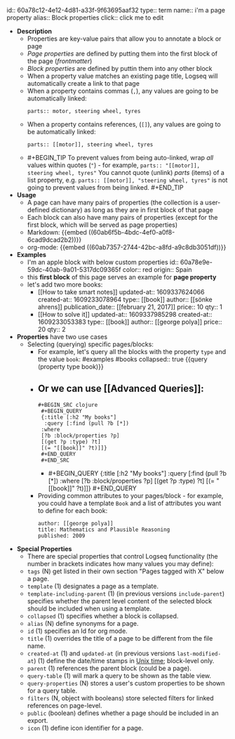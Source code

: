 id:: 60a78c12-4e12-4d81-a33f-9f63695aaf32
type:: term
name:: i'm a page property
alias:: Block properties
click:: click me to edit

- **Description**
	- Properties are key-value pairs that allow you to annotate a block or page
	- _Page properties_ are defined by putting them into the first block of the page (_frontmatter_)
	- _Block properties_ are defined by puttin them into any other block
	- When a property value matches an existing page title, Logseq will automatically create a link to that page
	- When a property contains commas (`,`), any values are going to be automatically linked:
	  ```
	  parts:: motor, steering wheel, tyres
	  ```
	- When a property contains references, (`[]`), any values are going to be automatically linked:
	  ```
	  parts:: [[motor]], steering wheel, tyres
	  ```
	-
	  #+BEGIN_TIP
	  To prevent values from being auto-linked, wrap _all_ values within quotes (`"`) - for example, `parts:: "[[motor]], steering wheel, tyres"`
	  You cannot quote (unlink) _parts_ (items) of a list property, e.g. `parts:: [[motor]], "steering wheel, tyres"` is not going to prevent values from being linked.
	  #+END_TIP
- **Usage**
	- A page can have many pairs of properties (the collection is a user-defined dictionary) as long as they are in first block of that page
	- Each block can also have many pairs of properties (except for the first block, which will be served as page properties)
	- Markdown:
	  {{embed ((60ab6f5b-4bdc-4ef0-a0f8-6cad9dcad2b2))}}
	- org-mode:
	  {{embed ((60ab7357-2744-42bc-a8fd-a9c8db3051df))}}
- **Examples**
	- I'm an apple block with below custom properties
	  id:: 60a78e9e-59dc-40ab-9a01-5317dc09365f
	  color:: red
	  origin:: Spain
	- this **first block** of this page serves an example for **page property**
	- let's add two more books:
		- [[How to take smart notes]]
		  updated-at:: 1609337624066
		  created-at:: 1609233078964
		  type:: [[book]]
		  author:: [[sönke ahrens]]
		  publication_date:: [[february 21, 2017]]
		  price:: 10
		  qty:: 1
		- [[How to solve it]]
		  updated-at:: 1609337985298
		  created-at:: 1609233053383
		  type:: [[book]]
		  author:: [[george polya]]
		  price:: 20
		  qty:: 2
- **Properties** have two use cases
	- Selecting (querying) specific pages/blocks:
		- For example, let's query all the blocks with the property `type` and the value `book`: #examples #books
		  collapsed:: true
		  {{query (property type book)}}
		- Or we can use [[Advanced Queries]]:
			-
			  #+BEGIN_SRC clojure
			   #+BEGIN_QUERY
			   {:title [:h2 "My books"]
			    :query [:find (pull ?b [*])
			   :where
			   [?b :block/properties ?p]
			   [(get ?p :type) ?t]
			   [(= "[[book]]" ?t)]]}
			   #+END_QUERY
			   #+END_SRC
			-
			  #+BEGIN_QUERY
			  {:title [:h2 "My books"]
			   :query [:find (pull ?b [*])
			  :where
			  [?b :block/properties ?p]
			  [(get ?p :type) ?t]
			  [(= "[[book]]" ?t)]]}
			  #+END_QUERY
		- Providing common attributes to your pages/block - for example, you could have a template `Book` and a list of attributes you want to define for each book:
		  ```
		  author: [[george polya]]
		  title: Mathematics and Plausible Reasoning
		  published: 2009
		  ```
- **Special Properties**
	- There are special properties that control Logseq functionality (the number in brackets indicates how many values you may define):
	- `tags` (N) get listed in their own section "Pages tagged with X" below a page.
	- `template` (1) designates a page as a template.
	- `template-including-parent` (1) (in previous versions `include-parent`) specifies whether the parent level content of the selected block should be included when using a template.
	- `collapsed` (1) specifies whether a block is collapsed.
	- `alias` (N) define synonyms for a page.
	- `id` (1) specifies an Id for org mode.
	- `title` (1) overrides the title of a page to be different from the file name.
	- `created-at` (1) and `updated-at` (in previous versions `last-modified-at`) (1) define the date/time stamps in [Unix time](https://en.wikipedia.org/wiki/Unix_time); block-level only.
	- `parent` (1) references the parent block (could be a page).
	- `query-table` (1) will mark a query to be shown as the table view.
	- `query-properties` (N) stores a user's custom properties to be shown for a query table.
	- `filters` (N, object with booleans) store selected filters for linked references on page-level.
	- `public` (boolean) defines whether a page should be included in an export.
	- `icon` (1) define icon identifier for a page.
